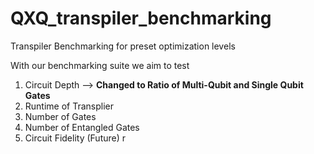 # QXQ_transpiler_benchmarking
Transpiler Benchmarking for preset optimization levels

With our benchmarking suite we aim to test 
  1. Circuit Depth --> **Changed to Ratio of Multi-Qubit and Single Qubit Gates**
  2. Runtime of Transplier
  3. Number of Gates
  4. Number of Entangled Gates
  5. Circuit Fidelity (Future)
r